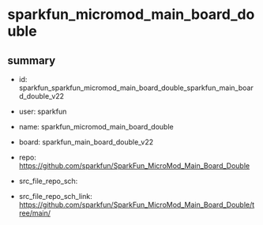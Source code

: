# sparkfun_micromod_main_board_double
 
## summary 
* id: sparkfun_sparkfun_micromod_main_board_double_sparkfun_main_board_double_v22
* user: sparkfun
* name: sparkfun_micromod_main_board_double
* board: sparkfun_main_board_double_v22
* repo: https://github.com/sparkfun/SparkFun_MicroMod_Main_Board_Double



* src_file_repo_sch: 
* src_file_repo_sch_link: https://github.com/sparkfun/SparkFun_MicroMod_Main_Board_Double/tree/main/




